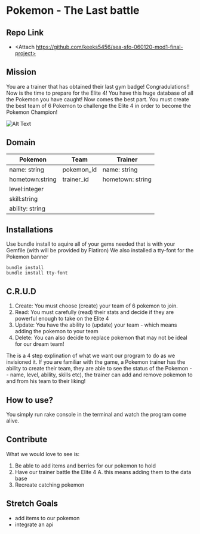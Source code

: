 # Pokemon - The Last battle
## Repo Link
- <Attach https://github.com/keeks5456/sea-sfo-060120-mod1-final-project> 

## Mission
You are a trainer that has obtained their last gym badge! Congradulations!! Now is the time to prepare for the Elite 4! You have this huge database of all the Pokemon you have caught! Now comes the best part. You must create the best team of 6 Pokemon to challenge the Elite 4 in order to become the Pokemon Champion! 

![Alt Text](https://media.giphy.com/media/26BROEbZKDrqy1UoU/giphy.gif)


## Domain
|    Pokemon       |    Team     | Trainer |
|    ---           |   ----      | -----   |
| name: string     | pokemon_id  | name: string|
| hometown:string  | trainer_id  | hometown: string|
| level:integer    |             | 
| skill:string     |             | 
|ability: string   |             |

## Installations 

Use bundle install to aquire all of your gems needed that is with your Gemfile (with will be provided by Flatiron)
We also installed a tty-font for the Pokemon banner

``` 
bundle install 
bundle install tty-font
```
## C.R.U.D
1. Create: You must choose (create) your team of 6 pokemon to join.
2. Read: You must carefully (read) their stats and decide if they are powerful enough to take on the Elite 4
3. Update: You have the ability to (update) your team - which means adding the pokemon to your team
4. Delete: You can also decide to replace pokemon that may not be ideal for our dream team!

The is a 4 step explination of what we want our program to do as we invisioned it. If you are familiar with the game, a Pokemon trainer has the ability to create their team, they are able to see the status of the Pokemon -- name, level, ability, skills etc), the trainer can add and remove pokemon to and from his team to their liking! 

## How to use?
You simply run rake console in the terminal and watch the program come alive.

## Contribute
What we would love to see is:
1. Be able to add items and berries for our pokemon to hold
2. Have our trainer battle the Elite 4 
  A. this means adding them to the data base 
3. Recreate catching pokemon 


## Stretch Goals
- add items to our pokemon 
- integrate an api 
